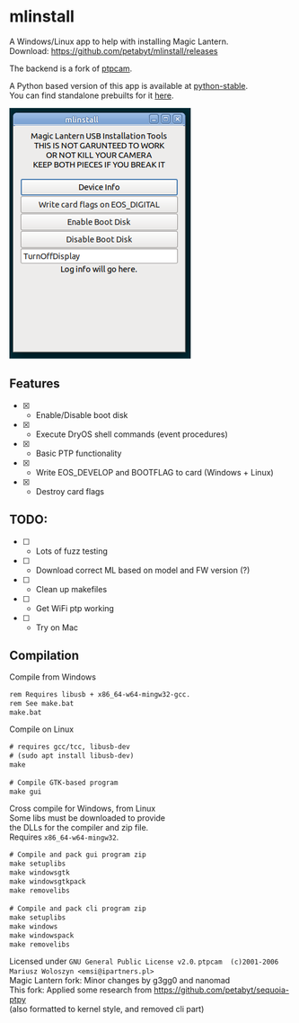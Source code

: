 # mlinstall
A Windows/Linux app to help with installing Magic Lantern.  
Download: https://github.com/petabyt/mlinstall/releases  

The backend is a fork of [ptpcam](https://github.com/reticulatedpines/magiclantern_simplified/tree/dev/contrib/ptpcam).  

A Python based version of this app is available at [python-stable](https://github.com/petabyt/mlinstall/tree/python-stable).  
You can find standalone prebuilts for it [here](https://github.com/petabyt/mlinstall/releases/tag/0.1.0).

![screenshot](screenshot.png)

## Features
- [x] - Enable/Disable boot disk
- [x] - Execute DryOS shell commands (event procedures)
- [x] - Basic PTP functionality
- [x] - Write EOS_DEVELOP and BOOTFLAG to card (Windows + Linux)
- [x] - Destroy card flags

## TODO:
- [ ] - Lots of fuzz testing
- [ ] - Download correct ML based on model and FW version (?)
- [ ] - Clean up makefiles
- [ ] - Get WiFi ptp working
- [ ] - Try on Mac

## Compilation
Compile from Windows  
```
rem Requires libusb + x86_64-w64-mingw32-gcc.
rem See make.bat
make.bat
```

Compile on Linux  
```
# requires gcc/tcc, libusb-dev
# (sudo apt install libusb-dev)
make

# Compile GTK-based program
make gui
```

Cross compile for Windows, from Linux  
Some libs must be downloaded to provide  
the DLLs for the compiler and zip file.  
Requires `x86_64-w64-mingw32`.  

```
# Compile and pack gui program zip
make setuplibs
make windowsgtk
make windowsgtkpack
make removelibs

# Compile and pack cli program zip
make setuplibs
make windows
make windowspack
make removelibs
```


Licensed under `GNU General Public License v2.0`.
`ptpcam  (c)2001-2006 Mariusz Woloszyn <emsi@ipartners.pl>`  
Magic Lantern fork: Minor changes by g3gg0 and nanomad  
This fork: Applied some research from https://github.com/petabyt/sequoia-ptpy  
(also formatted to kernel style, and removed cli part)

